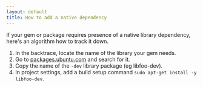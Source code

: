 ```yaml
---
layout: default
title: How to add a native dependency
---
```


If your gem or package requires presence of a native library dependency, here's an algorithm how to track it down.

1. In the backtrace, locate the name of the library your gem needs.
2. Go to [packages.ubuntu.com](http://packages.ubuntu.com) and search for it.
3. Copy the name of the `-dev` library package (eg libfoo-dev).
4. In project settings, add a build setup command `sudo apt-get install -y libfoo-dev`.
